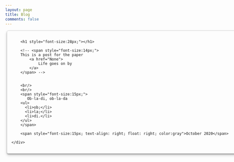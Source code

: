 ```yaml
---
layout: page
title: Blog
comments: false
---
```


<!-- Style for the blog page is borrowed from lena voita's page -->

<style>

  #thumbnail {
    box-shadow: 0 5px 10px rgba(0,0,0,0.19), 0 3px 3px rgba(0,0,0,0.23);
  }
  #thumbnail:hover {
    box-shadow: 0 12px 24px rgba(0,0,0,0.19), 0 8px 8px rgba(0,0,0,0.23);
  }

  .fullCard {
    width: 750px;
    border: 1px solid #ccc;
    border-radius: 5px;
    margin: 10px 5px;
    padding: 4px;

  }
  .cardContent {
    padding: 10px;

  }

  .center {
    display: block;
    margin-left: auto;
    margin-right: auto;
  }

</style>



<div class="fullCard" id="thumbnail" >
    <div class="cardContent">

        <h1 style="font-size:28px;"></h1>

        <!-- <span style="font-size:14px;">
        This is a post for the paper
            <a href="None">
                Life goes on by
            </a>
        </span> -->


        <br/>
        <br/>
        <span style="font-size:15px;">
           Ob-la-di, ob-la-da
        <ul>
          <li>ob;</li>
          <li>la;</li>
          <li>di.</li>
        </ul>
        </span>

        <span style="font-size:15px; text-align: right; float: right; color:gray">October 2020</span>

    </div>
</div>


<!-- <a class="pull-right" href="/posts/source_target_contributions_to_nmt.html" onMouseOver="document.readmore5.src='../resources/posts/buttons/button_read_more_push-min.png';" onMouseOut="document.readmore5.src='../resources/posts/buttons/button_read_more-min.png';">
        <img src="../resources/posts/buttons/button_read_more-min.png" name="readmore5" width=120px class="pull-right"></a>
        <a class="pull-right" href="https://arxiv.org/pdf/2010.10907.pdf" onMouseOver="document.readpaper5.src='../resources/posts/buttons/button_read_paper_push-min.png';" onMouseOut="document.readpaper5.src='../resources/posts/buttons/button_read_paper-min.png';">
        <img src="../resources/posts/buttons/button_read_paper-min.png" name="readpaper5" width=120px class="pull-right"></a>
        <a class="pull-right" href="https://github.com/lena-voita/the-story-of-heads" onMouseOver="document.viewcode5.src='../resources/posts/buttons/button_view_code_push-min.png';" onMouseOut="document.viewcode5.src='../resources/posts/buttons/button_view_code-min.png';">
        <img src="../resources/posts/buttons/button_view_code-min.png" name="viewcode5" width=120px></a> -->

<!-- ################################################################################### -->